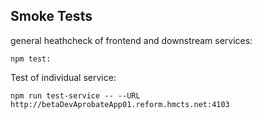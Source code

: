 ## Smoke Tests ##
general heathcheck of frontend and downstream services:

    npm test:

Test of individual service:

    npm run test-service -- --URL http://betaDevAprobateApp01.reform.hmcts.net:4103